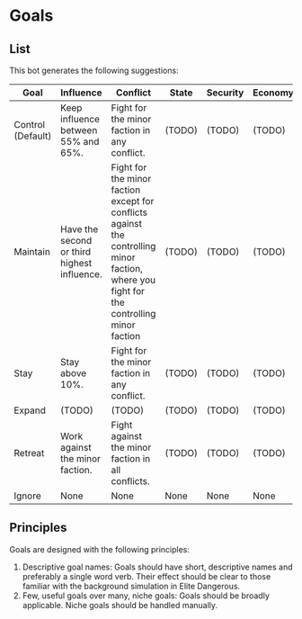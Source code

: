 # Goals

## List

This bot generates the following suggestions:

|Goal     |Influence|Conflict|State|Security|Economy|
|---------|---------|--------|-----|--------|-------|
|Control (Default) |Keep influence between 55% and 65%.|Fight for the minor faction in any conflict.|(TODO)|(TODO)|(TODO)|
|Maintain |Have the second or third highest influence.|Fight for the minor faction except for conflicts against the controlling minor faction, where you fight for the controlling minor faction|(TODO)|(TODO)|(TODO)|
|Stay     |Stay above 10%.|Fight for the minor faction in any conflict.|(TODO)|(TODO)|(TODO)|
|Expand   |(TODO)|(TODO)|(TODO)|(TODO)|(TODO)|
|Retreat  |Work against the minor faction.|Fight against the minor faction in all conflicts.|(TODO)|(TODO)|(TODO)|
|Ignore   |None|None|None|None|None|

## Principles

Goals are designed with the following principles:

1. Descriptive goal names: Goals should have short, descriptive names and preferably a single word verb. Their effect should be clear to those familiar with the background simulation in Elite Dangerous.
2. Few, useful goals over many, niche goals: Goals should be broadly applicable. Niche goals should be handled manually.